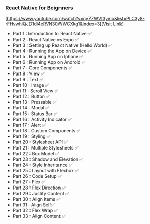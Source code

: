 ### React Native for Beignners
[https://www.youtube.com/watch?v=ny7ZWVt3ymo&list=PLC3y8-rFHvwhiQJD1di4eRVN30WWCXkg1&index=3](Visit Link)

- Part 1 : Introduction to React Native ✅
- Part 2 : React Native vs Expo ✅
- Part 3 : Setting up React Native (Hello World) ✅
- Part 4 : Running the App on Device ✅
- Part 5 : Running App on Iphone ✅
- Part 6 : Running App on Android ✅
- Part 7 : Core Components ✅
- Part 8 : View ✅
- Part 9 : Text ✅
- Part 10 : Image ✅
- Part 11 : Scroll View ✅
- Part 12 : Button ✅
- Part 13 : Pressable ✅
- Part 14 : Modal ✅
- Part 15 : Status Bar ✅
- Part 16 : Activity Indicator ✅
- Part 17 : Alert ✅
- Part 18 : Custom Components ✅
- Part 19 : Styling ✅
- Part 20 : Stylesheet API ✅
- Part 21 : Multiple Stylesheets ✅
- Part 22 : Box Model ✅
- Part 23 : Shadow and Elevation ✅
- Part 24 : Style Inheritance ✅
- Part 25 : Layout with Flexbox ✅
- Part 26 : Code Setup ✅
- Part 27 : Flex ✅
- Part 28 : Flex Direction ✅
- Part 29 : Justify Content ✅
- Part 30 : Align Items ✅
- Part 31 : Align Self✅
- Part 32 : Flex Wrap ✅
- Part 33 : Align Content ✅